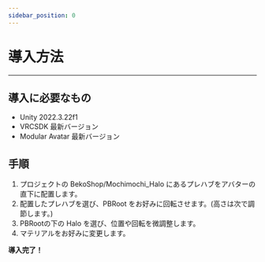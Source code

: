 ```yaml
---
sidebar_position: 0
---
```


# 導入方法
<hr/>

## 導入に必要なもの
- Unity 2022.3.22f1
- VRCSDK 最新バージョン
- Modular Avatar 最新バージョン

## 手順
1. プロジェクトの BekoShop/Mochimochi_Halo にあるプレハブをアバターの直下に配置します。
1. 配置したプレハブを選び、PBRoot をお好みに回転させます。(高さは次で調節します。)
1. PBRootの下の Halo を選び、位置や回転を微調整します。
1. マテリアルをお好みに変更します。

**導入完了！**